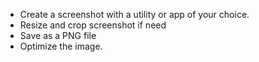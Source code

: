 * Create a screenshot with a utility or app of your choice.
* Resize and crop screenshot if need
* Save as a PNG file
* Optimize the image.





